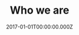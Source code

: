 ---
layout: layouts/meet-the-board.njk
title: Who we are
date: 2017-01-01T00:00:00.000Z
permalink: /who-we-are/board.html
navtitle: Meet the NLC Board
breadcrumbs_parent: Who we are
breadcrumbs_parent_url: /who-we-are/

teamMembers: {
  member1: {
	name: "Dame Sara Thornton",
	image: ../static/img/meet-the-board/sara-thornton.png,
	description: "Chair of National Leadership Centre's Advisory Board Independent Anti-Slavery Commissioner"
  },
  member2: {
	name: "Deb McKenzie",
	image: ../static/img/meet-the-board/deb-mckenzie.png,
	description: "Chief People Officer, Public Health England"
  },
  member3: {
	name: "General Sir Gordon Messenger",
	image: ../static/img/meet-the-board/gordon-messenger.png,
	description: "Former Vice Chief of the Defence Staff (2016-19)"
  },
  member4: {
	name: "Mike Cunningham",
	image: ../static/img/meet-the-board/mike-cunningham.png,
	description: "Chief Executive Officer, College of Policing"
  },
  member5: {
	name: "Pat Ritchie",
	image: ../static/img/meet-the-board/pat-ritchie.png,
	description: "Chief Executive Officer, Newcastle City Council"
  },
  member6: {
	name: "Professor Dame Janet Beer",
	image: ../static/img/meet-the-board/janet-beer.png,
	description: "Vice Chancellor, University of Liverpool President, Universities UK"
  },
  member7: {
	name: "Steve McGuirk",
	image: ../static/img/meet-the-board/steve-mcguirk.png,
	description: "Chairman of the Board of Directors, Warrington and Halton Hospitals NHS Foundation Trust"
  },
  member8: {
	name: "Sir Jon Thompson",
	image: ../static/img/meet-the-board/jon-thompson.png,
	description: "Chief Executive Officer, Financial Reporting Council"
  },
  member9: {
	name: "Sir Kenneth Olisa",
	image: ../static/img/meet-the-board/kenneth-olisa.png,
	description: "Lord-Lieutenant of Greater London"
  },
  member10: {
	name: "Melanie Richards",
	image: ../static/img/meet-the-board/melanie-richards.png,
	description: "Deputy Chair, KMPG UK"
  },
  member11: {
	name: "Peter Wanless",
	image: ../static/img/meet-the-board/peter-wanless.png,
	description: "Chief Execuitve Officer, National Society for the Prevention of Cruelty to Children"
  },
  member12: {
	name: "Paul Martin",
	image: ../static/img/meet-the-board/placeholder.png,
	description: "Distinguished Fellow, Royal United Services Institute for Defence and Security Studies"
  },
}
---